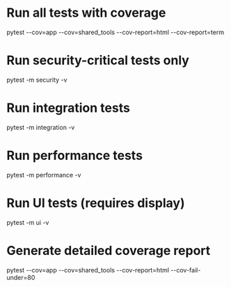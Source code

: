 # Run all tests with coverage
pytest --cov=app --cov=shared_tools --cov-report=html --cov-report=term

# Run security-critical tests only
pytest -m security -v

# Run integration tests
pytest -m integration -v

# Run performance tests
pytest -m performance -v

# Run UI tests (requires display)
pytest -m ui -v

# Generate detailed coverage report
pytest --cov=app --cov=shared_tools --cov-report=html --cov-fail-under=80
